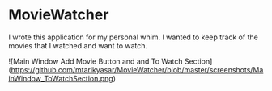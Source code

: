 # MovieWatcher
I wrote this application for my personal whim. I wanted to keep track of the movies that I watched and want to watch.

![Main Window Add Movie Button and and To Watch Section]
(https://github.com/mtarikyasar/MovieWatcher/blob/master/screenshots/MainWindow_ToWatchSection.png)
